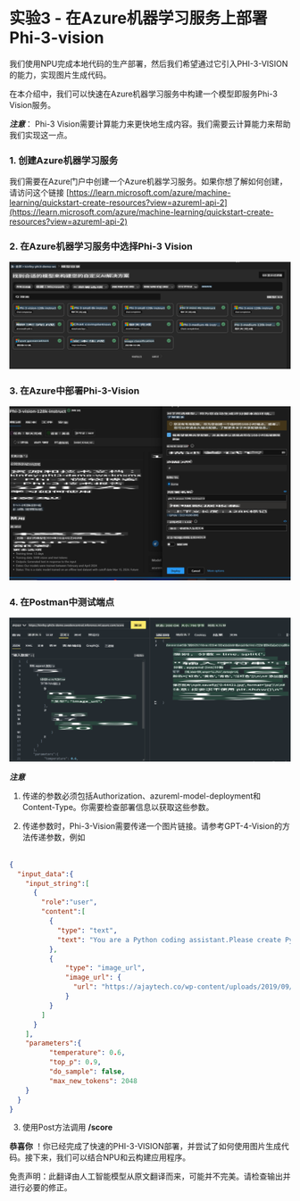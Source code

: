 # **实验3 - 在Azure机器学习服务上部署Phi-3-vision**

我们使用NPU完成本地代码的生产部署，然后我们希望通过它引入PHI-3-VISION的能力，实现图片生成代码。

在本介绍中，我们可以快速在Azure机器学习服务中构建一个模型即服务Phi-3 Vision服务。

***注意***： Phi-3 Vision需要计算能力来更快地生成内容。我们需要云计算能力来帮助我们实现这一点。

### **1. 创建Azure机器学习服务**

我们需要在Azure门户中创建一个Azure机器学习服务。如果你想了解如何创建，请访问这个链接 [https://learn.microsoft.com/azure/machine-learning/quickstart-create-resources?view=azureml-api-2](https://learn.microsoft.com/azure/machine-learning/quickstart-create-resources?view=azureml-api-2)

### **2. 在Azure机器学习服务中选择Phi-3 Vision**

![目录](../../../../../../../translated_images/vison_catalog.bad341c95280549cb1408f9d387dbaf819f8c25868eaa0fb699ea71e3da7e842.zh.png)

### **3. 在Azure中部署Phi-3-Vision**

![部署](../../../../../../../translated_images/vision_deploy.a16e2cb64056d25adfe9e984f0d53e6435a44a05cf3239375c86d490e9789259.zh.png)

### **4. 在Postman中测试端点**

![测试](../../../../../../../translated_images/vision_test.31b672d213c01eb2353c25eeffeb7f20fa0a1bc3036fb3d4f5c9c8a077c609cd.zh.png)

***注意***

1. 传递的参数必须包括Authorization、azureml-model-deployment和Content-Type。你需要检查部署信息以获取这些参数。

2. 传递参数时，Phi-3-Vision需要传递一个图片链接。请参考GPT-4-Vision的方法传递参数，例如

```json

{
  "input_data":{
    "input_string":[
      {
        "role":"user",
        "content":[ 
          {
            "type": "text",
            "text": "You are a Python coding assistant.Please create Python code for image "
          },
          {
              "type": "image_url",
              "image_url": {
                "url": "https://ajaytech.co/wp-content/uploads/2019/09/index.png"
              }
          }
        ]
      }
    ],
    "parameters":{
          "temperature": 0.6,
          "top_p": 0.9,
          "do_sample": false,
          "max_new_tokens": 2048
    }
  }
}

```

3. 使用Post方法调用 **/score**

**恭喜你** ！你已经完成了快速的PHI-3-VISION部署，并尝试了如何使用图片生成代码。接下来，我们可以结合NPU和云构建应用程序。

免责声明：此翻译由人工智能模型从原文翻译而来，可能并不完美。请检查输出并进行必要的修正。